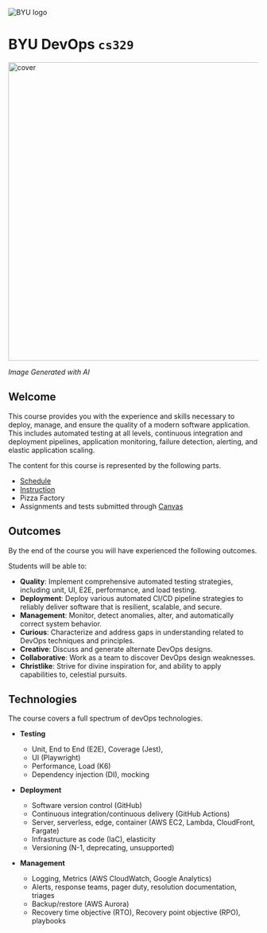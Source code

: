 ![BYU logo](https://github.com/devops329/devops/blob/main/byuLogo.png?raw=true)

# BYU **DevOps** `cs329`

<img src="https://github.com/devops329/devops/blob/main/devopscover2.jpeg" alt="cover" width="600"/>

_Image Generated with AI_

## Welcome

This course provides you with the experience and skills necessary to deploy, manage, and ensure the quality of a modern software application. This includes automated testing at all levels, continuous integration and deployment pipelines, application monitoring, failure detection, alerting, and elastic application scaling.

The content for this course is represented by the following parts.

- [Schedule](https://github.com/devops329/devops/blob/main/schedule/schedule.md)
- [Instruction](https://github.com/devops329/devops/blob/main/instruction/modules.md#readme)
- Pizza Factory
- Assignments and tests submitted through [Canvas](https://byu.instructure.com)

## Outcomes

By the end of the course you will have experienced the following outcomes.

Students will be able to:

- **Quality**: Implement comprehensive automated testing strategies, including unit, UI, E2E, performance, and load testing.
- **Deployment**: Deploy various automated CI/CD pipeline strategies to reliably deliver software that is resilient, scalable, and secure.
- **Management**: Monitor, detect anomalies, alter, and automatically correct system behavior.
- **Curious**: Characterize and address gaps in understanding related to DevOps techniques and principles.
- **Creative**: Discuss and generate alternate DevOps designs.
- **Collaborative**: Work as a team to discover DevOps design weaknesses.
- **Christlike**: Strive for divine inspiration for, and ability to apply capabilities to, celestial pursuits.

## Technologies

The course covers a full spectrum of devOps technologies.

- **Testing**

  - Unit, End to End (E2E), Coverage (Jest),
  - UI (Playwright)
  - Performance, Load (K6)
  - Dependency injection (DI), mocking

- **Deployment**

  - Software version control (GitHub)
  - Continuous integration/continuous delivery (GitHub Actions)
  - Server, serverless, edge, container (AWS EC2, Lambda, CloudFront, Fargate)
  - Infrastructure as code (IaC), elasticity
  - Versioning (N-1, deprecating, unsupported)

- **Management**
  - Logging, Metrics (AWS CloudWatch, Google Analytics)
  - Alerts, response teams, pager duty, resolution documentation, triages
  - Backup/restore (AWS Aurora)
  - Recovery time objective (RTO), Recovery point objective (RPO), playbooks
